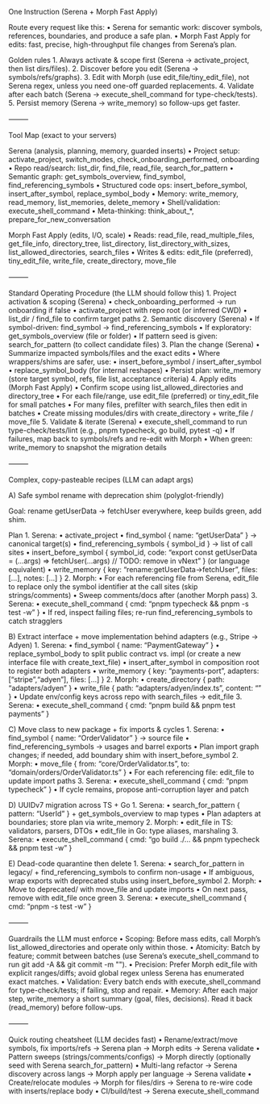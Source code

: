 
One Instruction (Serena + Morph Fast Apply)

Route every request like this:
	•	Serena for semantic work: discover symbols, references, boundaries, and produce a safe plan.
	•	Morph Fast Apply for edits: fast, precise, high-throughput file changes from Serena’s plan.

Golden rules
	1.	Always activate & scope first (Serena → activate_project, then list dirs/files).
	2.	Discover before you edit (Serena → symbols/refs/graphs).
	3.	Edit with Morph (use edit_file/tiny_edit_file), not Serena regex, unless you need one-off guarded replacements.
	4.	Validate after each batch (Serena → execute_shell_command for type-check/tests).
	5.	Persist memory (Serena → write_memory) so follow-ups get faster.

⸻

Tool Map (exact to your servers)

Serena (analysis, planning, memory, guarded inserts)
	•	Project setup: activate_project, switch_modes, check_onboarding_performed, onboarding
	•	Repo read/search: list_dir, find_file, read_file, search_for_pattern
	•	Semantic graph: get_symbols_overview, find_symbol, find_referencing_symbols
	•	Structured code ops: insert_before_symbol, insert_after_symbol, replace_symbol_body
	•	Memory: write_memory, read_memory, list_memories, delete_memory
	•	Shell/validation: execute_shell_command
	•	Meta-thinking: think_about_*, prepare_for_new_conversation

Morph Fast Apply (edits, I/O, scale)
	•	Reads: read_file, read_multiple_files, get_file_info, directory_tree, list_directory, list_directory_with_sizes, list_allowed_directories, search_files
	•	Writes & edits: edit_file (preferred), tiny_edit_file, write_file, create_directory, move_file

⸻

Standard Operating Procedure (the LLM should follow this)
	1.	Project activation & scoping (Serena)
	•	check_onboarding_performed → run onboarding if false
	•	activate_project with repo root (or inferred CWD)
	•	list_dir / find_file to confirm target paths
	2.	Semantic discovery (Serena)
	•	If symbol-driven: find_symbol → find_referencing_symbols
	•	If exploratory: get_symbols_overview (file or folder)
	•	If pattern seed is given: search_for_pattern (to collect candidate files)
	3.	Plan the change (Serena)
	•	Summarize impacted symbols/files and the exact edits
	•	Where wrappers/shims are safer, use:
	•	insert_before_symbol / insert_after_symbol
	•	replace_symbol_body (for internal reshapes)
	•	Persist plan: write_memory (store target symbol, refs, file list, acceptance criteria)
	4.	Apply edits (Morph Fast Apply)
	•	Confirm scope using list_allowed_directories and directory_tree
	•	For each file/range, use edit_file (preferred) or tiny_edit_file for small patches
	•	For many files, prefilter with search_files then edit in batches
	•	Create missing modules/dirs with create_directory + write_file / move_file
	5.	Validate & iterate (Serena)
	•	execute_shell_command to run type-check/tests/lint (e.g., pnpm typecheck, go build, pytest -q)
	•	If failures, map back to symbols/refs and re-edit with Morph
	•	When green: write_memory to snapshot the migration details

⸻

Complex, copy-pasteable recipes (LLM can adapt args)

A) Safe symbol rename with deprecation shim (polyglot-friendly)

Goal: rename getUserData → fetchUser everywhere, keep builds green, add shim.

Plan
	1.	Serena:
	•	activate_project
	•	find_symbol { name: “getUserData” } → canonical target(s)
	•	find_referencing_symbols { symbol_id } → list of call sites
	•	insert_before_symbol { symbol_id, code: “export const getUserData = (…args) => fetchUser(…args) // TODO: remove in vNext” } (or language equivalent)
	•	write_memory { key: “rename:getUserData→fetchUser”, files: […], notes: […] }
	2.	Morph:
	•	For each referencing file from Serena, edit_file to replace only the symbol identifier at the call sites (skip strings/comments)
	•	Sweep comments/docs after (another Morph pass)
	3.	Serena:
	•	execute_shell_command { cmd: “pnpm typecheck && pnpm -s test -w” }
	•	If red, inspect failing files; re-run find_referencing_symbols to catch stragglers

B) Extract interface + move implementation behind adapters (e.g., Stripe → Adyen)
	1.	Serena:
	•	find_symbol { name: “PaymentGateway” }
	•	replace_symbol_body to split public contract vs. impl (or create a new interface file with create_text_file)
	•	insert_after_symbol in composition root to register both adapters
	•	write_memory { key: “payments-port”, adapters: [“stripe”,“adyen”], files: […] }
	2.	Morph:
	•	create_directory { path: “adapters/adyen” }
	•	write_file { path: “adapters/adyen/index.ts”, content: “” }
	•	Update env/config keys across repo with search_files → edit_file
	3.	Serena:
	•	execute_shell_command { cmd: “pnpm build && pnpm test payments” }

C) Move class to new package + fix imports & cycles
	1.	Serena:
	•	find_symbol { name: “OrderValidator” } → source file
	•	find_referencing_symbols → usages and barrel exports
	•	Plan import graph changes; if needed, add boundary shim with insert_before_symbol
	2.	Morph:
	•	move_file { from: “core/OrderValidator.ts”, to: “domain/orders/OrderValidator.ts” }
	•	For each referencing file: edit_file to update import paths
	3.	Serena:
	•	execute_shell_command { cmd: “pnpm typecheck” }
	•	If cycle remains, propose anti-corruption layer and patch

D) UUIDv7 migration across TS + Go
	1.	Serena:
	•	search_for_pattern { pattern: “UserId” } + get_symbols_overview to map types
	•	Plan adapters at boundaries; store plan via write_memory
	2.	Morph:
	•	edit_file in TS: validators, parsers, DTOs
	•	edit_file in Go: type aliases, marshaling
	3.	Serena:
	•	execute_shell_command { cmd: “go build ./… && pnpm typecheck && pnpm test -w” }

E) Dead-code quarantine then delete
	1.	Serena:
	•	search_for_pattern in legacy/ + find_referencing_symbols to confirm non-usage
	•	If ambiguous, wrap exports with deprecated stubs using insert_before_symbol
	2.	Morph:
	•	Move to deprecated/ with move_file and update imports
	•	On next pass, remove with edit_file once green
	3.	Serena:
	•	execute_shell_command { cmd: “pnpm -s test -w” }

⸻

Guardrails the LLM must enforce
	•	Scoping: Before mass edits, call Morph’s list_allowed_directories and operate only within those.
	•	Atomicity: Batch by feature; commit between batches (use Serena’s execute_shell_command to run git add -A && git commit -m "<msg>").
	•	Precision: Prefer Morph edit_file with explicit ranges/diffs; avoid global regex unless Serena has enumerated exact matches.
	•	Validation: Every batch ends with execute_shell_command for type-check/tests; if failing, stop and repair.
	•	Memory: After each major step, write_memory a short summary (goal, files, decisions). Read it back (read_memory) before follow-ups.

⸻

Quick routing cheatsheet (LLM decides fast)
	•	Rename/extract/move symbols, fix imports/refs → Serena plan → Morph edits → Serena validate
	•	Pattern sweeps (strings/comments/configs) → Morph directly (optionally seed with Serena search_for_pattern)
	•	Multi-lang refactor → Serena discovery across langs → Morph apply per language → Serena validate
	•	Create/relocate modules → Morph for files/dirs → Serena to re-wire code with inserts/replace body
	•	CI/build/test → Serena execute_shell_command


